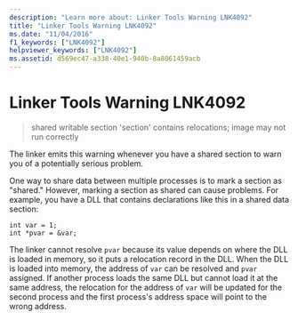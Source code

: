 ```yaml
---
description: "Learn more about: Linker Tools Warning LNK4092"
title: "Linker Tools Warning LNK4092"
ms.date: "11/04/2016"
f1_keywords: ["LNK4092"]
helpviewer_keywords: ["LNK4092"]
ms.assetid: d569ec47-a338-40e1-940b-8a8061459acb
---
```

# Linker Tools Warning LNK4092

> shared writable section 'section' contains relocations; image may not run correctly

The linker emits this warning whenever you have a shared section to warn you of a potentially serious problem.

One way to share data between multiple processes is to mark a section as "shared." However, marking a section as shared can cause problems. For example, you have a DLL that contains declarations like this in a shared data section:

```
int var = 1;
int *pvar = &var;
```

The linker cannot resolve `pvar` because its value depends on where the DLL is loaded in memory, so it puts a relocation record in the DLL. When the DLL is loaded into memory, the address of `var` can be resolved and `pvar` assigned. If another process loads the same DLL but cannot load it at the same address, the relocation for the address of `var` will be updated for the second process and the first process's address space will point to the wrong address.
